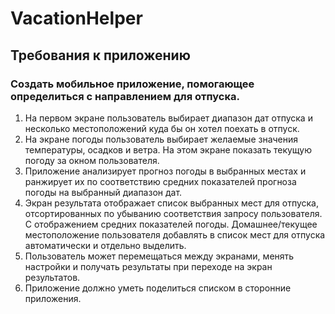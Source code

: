 # VacationHelper

## Требования к приложению

### Создать мобильное приложение, помогающее определиться с направлением для отпуска.
1) На первом экране пользователь выбирает диапазон дат отпуска и несколько местоположений куда бы он хотел поехать в отпуск.
2) На экране погоды пользователь выбирает желаемые значения температуры, осадков и ветра. На этом экране показать текущую погоду за окном пользователя.
3) Приложение анализирует прогноз погоды в выбранных местах и ранжирует их по соответствию средних показателей прогноза погоды на выбранный диапазон дат.
4) Экран результата отображает список выбранных мест для отпуска, отсортированных по убыванию соответствия запросу пользователя. С отображением средних показателей погоды.
Домашнее/текущее местоположение пользователя добавлять в список мест для отпуска автоматически и отдельно выделить.
5) Пользователь может перемещаться между экранами, менять настройки и получать результаты при переходе на экран результатов.
6) Приложение должно уметь поделиться списком в сторонние приложения.

